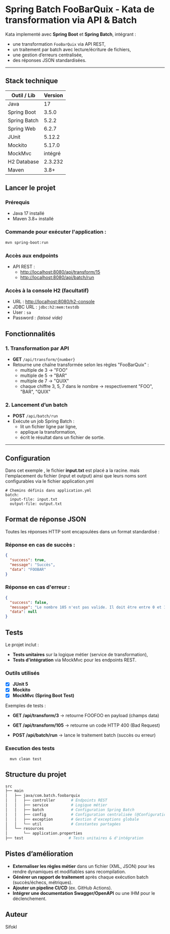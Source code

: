# Spring Batch FooBarQuix - Kata de transformation via API & Batch

Kata implementé avec **Spring Boot** et **Spring Batch**, intégrant :
- une transformation `FooBarQuix` via API REST,
- un traitement par batch avec lecture/écriture de fichiers,
- une gestion d’erreurs centralisée,
- des réponses JSON standardisées.

---

## Stack technique

| Outil / Lib        | Version     |
|--------------------|-------------|
| Java               | 17          |
| Spring Boot        | 3.5.0       |
| Spring Batch       | 5.2.2       |
| Spring Web         | 6.2.7       |
| JUnit              | 5.12.2      |
| Mockito            | 5.17.0      |
| MockMvc            | intégré     |
| H2 Database        | 2.3.232     |
| Maven              | 3.8+        |



## Lancer le projet

### Prérequis
- Java 17 installé
- Maven 3.8+ installé

### Commande pour exécuter l'application :

```bash
mvn spring-boot:run
```

### Accès aux endpoints

- API REST :
  - [http://localhost:8080/api/transform/15](http://localhost:8080/api/transform/15)
  - [http://localhost:8080/api/batch/run](http://localhost:8080/api/batch/run)

### Accès à la console H2 (facultatif)

- URL : [http://localhost:8080/h2-console](http://localhost:8080/h2-console)
- JDBC URL : `jdbc:h2:mem:testdb`
- User : `sa`
- Password : _(laissé vide)_


## Fonctionnalités

### 1. Transformation par API
- **GET** `/api/transform/{number}`
- Retourne une chaîne transformée selon les règles "FooBarQuix" :
    - multiple de 3 → "FOO"
    - multiple de 5 → "BAR"
    - multiple de 7 → "QUIX"
    - chaque chiffre 3, 5, 7 dans le nombre → respectivement "FOO", "BAR", "QUIX"

### 2. Lancement d’un batch
- **POST** `/api/batch/run`
- Exécute un job Spring Batch :
    - lit un fichier ligne par ligne,
    - applique la transformation,
    - écrit le résultat dans un fichier de sortie.

---

## Configuration

Dans cet exemple , le fichier **input.txt** est placé a la racine.
mais l'emplacement du fichier (input et output) ainsi que leurs noms sont configurables via le fichier application.yml

```properties
# Chemins définis dans application.yml
batch:
  input-file: input.txt
  output-file: output.txt
```

## Format de réponse JSON

Toutes les réponses HTTP sont encapsulées dans un format standardisé :

### Réponse en cas de succès :
```json
{
  "success": true,
  "message": "Succès",
  "data": "FOOBAR"
}
```


### Réponse en cas d'erreur :
```json
{
  "success": false,
  "message": "Le nombre 105 n'est pas valide. Il doit être entre 0 et 100.",
  "data": null
}
```

## Tests

Le projet inclut :

- **Tests unitaires** sur la logique métier (service de transformation),
- **Tests d'intégration** via MockMvc pour les endpoints REST.

### Outils utilisés

- [x] **JUnit 5**
- [x] **Mockito**
- [x] **MockMvc (Spring Boot Test)**

Exemples de tests :
- **GET /api/transform/3** → retourne FOOFOO en payload (champs data)

- **GET /api/transform/105** → retourne un code HTTP 400 (Bad Request)

- **POST /api/batch/run** → lance le traitement batch (succès ou erreur)

### Execution des tests

```mvn
  mvn clean test
```

## Structure du projet

```bash
src
├── main
│   ├── java/com.batch.foobarquix
│   │   ├── controller       # Endpoints REST
│   │   ├── service          # Logique métier
│   │   ├── batch            # Configuration Spring Batch
│   │   ├── config           # Configuration centralisée (@ConfigurationProperties)
│   │   ├── exception        # Gestion d'exceptions globale
│   │   └── util             # Constantes partagées
│   └── resources
│       └── application.properties
├── test                    # Tests unitaires & d'intégration
```


## Pistes d’amélioration

-  **Externaliser les règles métier** dans un fichier (XML, JSON) pour les rendre dynamiques et modifiables sans recompilation.
-  **Générer un rapport de traitement** après chaque exécution batch (succès/échecs, métriques).
-  **Ajouter un pipeline CI/CD** (ex. GitHub Actions).
-  **Intégrer une documentation Swagger/OpenAPI** ou une IHM pour le déclenchement.


## Auteur
Sifokl
